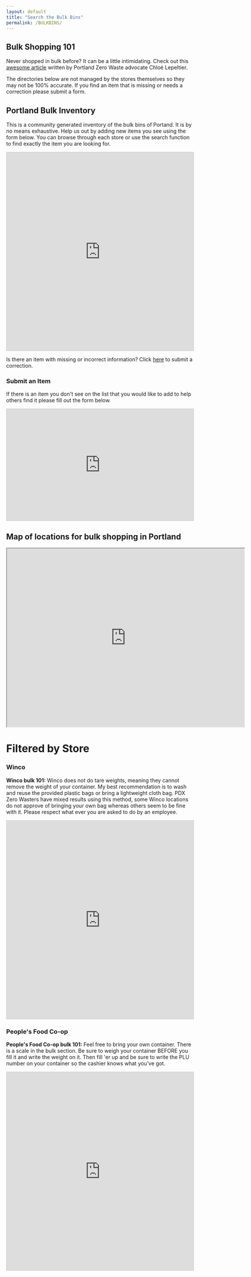 ```yaml
---
layout: default
title: "Search the Bulk Bins"
permalink: /BULKBINS/
---
```


## Bulk Shopping 101

Never shopped in bulk before? It can be a little intimidating. Check out this [awesome article](https://consciousbychloe.com/2016/05/04/shopping-in-bulk-101/) written by Portland Zero Waste advocate Chloé Lepeltier.

The directories below are not managed by the stores themselves so they may not be 100% accurate. If you find an item that is missing or needs a correction please submit a form. 

## Portland Bulk Inventory

This is a community generated inventory of the bulk bins of Portand. It is by no means exhaustive. Help us out by adding new items you see using the form below. You can browse through each store or use the search function to find exactly the item you are looking for. 

<iframe class="airtable-embed" src="https://airtable.com/embed/shrZqjm0u4KMPpsJh?backgroundColor=cyan&viewControls=on" frameborder="0" onmousewheel="" width="100%" height="533" style="background: transparent; border: 1px solid #ccc;"></iframe>

Is there an item with missing or incorrect information? Click [here](https://airtable.com/shrxQLsOwC4kE1uSb) to submit a correction. 

### Submit an Item
If there is an item you don't see on the list that you would like to add to help others find it please fill out the form below.
<iframe class="airtable-embed" src="https://airtable.com/embed/shrrpjSgpgGrehNKk?backgroundColor=cyan" frameborder="0" onmousewheel="" width="100%" height="300" style="background: transparent; border: 1px solid #ccc;"></iframe>

## Map of locations for bulk shopping in Portland
<iframe src="https://www.google.com/maps/d/u/0/embed?mid=1jiE9s6NbuVwlOkVnwxgtDlHk54B3NJ36" width="640" height="480"></iframe>

# Filtered by Store
### Winco
**Winco bulk 101:** Winco does not do tare weights, meaning they cannot remove the weight of your container. My best recommendation is to wash and reuse the provided plastic bags or bring a lightweight cloth bag. PDX Zero Wasters have mixed results using this method, some Winco locations do not approve of bringing your own bag whereas others seem to be fine with it. Please respect what ever you are asked to do by an employee. 
<iframe class="airtable-embed" src="https://airtable.com/embed/shrvrQrRenmRf8KLt?backgroundColor=cyan&viewControls=on" frameborder="0" onmousewheel="" width="100%" height="533" style="background: transparent; border: 1px solid #ccc;"></iframe>

### People's Food Co-op
**People's Food Co-op bulk 101:** Feel free to bring your own container. There is a scale in the bulk section. Be sure to weigh your container BEFORE you fill it and write the weight on it. Then fill 'er up and be sure to write the PLU number on your container so the cashier knows what you've got.
<iframe class="airtable-embed" src="https://airtable.com/embed/shrBxaDtX01XpwM4H?backgroundColor=cyan&viewControls=on" frameborder="0" onmousewheel="" width="100%" height="533" style="background: transparent; border: 1px solid #ccc;"></iframe>

